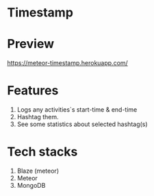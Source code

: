 # Timestamp 
 
# Preview
https://meteor-timestamp.herokuapp.com/


# Features
1. Logs any activities`s start-time & end-time 
2. Hashtag them.
3. See some statistics about selected hashtag(s)

# Tech stacks
1. Blaze (meteor)
2. Meteor
3. MongoDB
